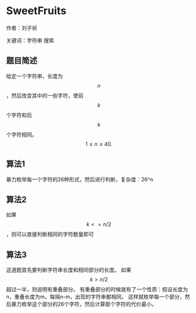 # SweetFruits 
作者：刘子祯

关键词：字符串 搜索
## 题目简述
给定一个字符串，长度为$$n$$，然后改变其中的一些字符，使前$$k$$个字符和后$$k$$个字符相同。
$$1 \leq n \leq 40.$$

## 算法1

暴力枚举每一个字符的26种形式，然后进行判断，复杂度：26^n

## 算法2

如果$$k<=n/2$$，则可以直接判断相同的字符数量即可

## 算法3

这道题首先要判断字符串长度和相同部分的长度。
如果$$k>n/2$$超过一半，则说明有重叠部分。
有重叠部分的时候就有了一个性质：假设长度为n，重叠长度为m，每隔n-m，出现的字符串都相同。
这样就枚举每一个部分，然后暴力枚举这个部分的26个字符，然后计算那个字符的代价最小。

